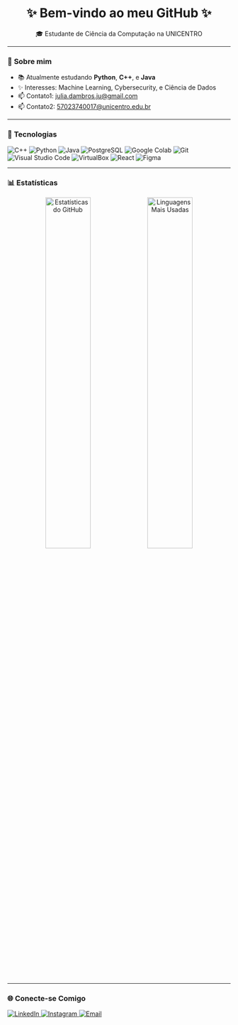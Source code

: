 <h1 align="center">✨ Bem-vindo ao meu GitHub ✨</h1>
<p align="center">
  🎓 Estudante de Ciência da Computação na UNICENTRO <br>
</p>

---

### 🌟 **Sobre mim**
- 📚 Atualmente estudando **Python**, **C++**, e **Java**
- ✨ Interesses: Machine Learning, Cybersecurity, e Ciência de Dados
- 📫 Contato1: [julia.dambros.ju@gmail.com](mailto:julia.dambros.ju@gmail.com)
- 📫 Contato2: [57023740017@unicentro.edu.br](mailto:57023740017@unicentro.edu.br)

---

### 🔧 **Tecnologias**
<p align="left">
  <!-- Linguagens -->
  <img src="https://img.shields.io/badge/C++-00599C?style=flat&logo=cplusplus&logoColor=white" alt="C++">
  <img src="https://img.shields.io/badge/Python-3776AB?style=flat&logo=python&logoColor=white" alt="Python">
  <img src="https://img.shields.io/badge/Java-ED8B00?style=flat&logo=java&logoColor=white" alt="Java">
  
  <!-- Bancos de Dados -->
  <img src="https://img.shields.io/badge/PostgreSQL-336791?style=flat&logo=postgresql&logoColor=white" alt="PostgreSQL">

  <!-- Ferramentas -->
  <img src="https://img.shields.io/badge/Google%20Colab-F9AB00?style=flat&logo=googlecolab&logoColor=black" alt="Google Colab">
  <img src="https://img.shields.io/badge/Git-F05032?style=flat&logo=git&logoColor=white" alt="Git">
  <img src="https://img.shields.io/badge/Visual%20Studio%20Code-007ACC?style=flat&logo=visualstudiocode&logoColor=white" alt="Visual Studio Code">
  <img src="https://img.shields.io/badge/VirtualBox-183A61?style=flat&logo=virtualbox&logoColor=white" alt="VirtualBox">
  
  <!-- Front-End -->
  <img src="https://img.shields.io/badge/React-61DAFB?style=flat&logo=react&logoColor=black" alt="React">
  <img src="https://img.shields.io/badge/Figma-F24E1E?style=flat&logo=figma&logoColor=white" alt="Figma">
</p>


---

### 📊 **Estatísticas**
<p align="center">
  <img src="https://github-readme-stats.vercel.app/api?username=Juliadambros&show_icons=true&theme=calm&hide_border=true" alt="Estatísticas do GitHub" width="45%">
  <img src="https://github-readme-stats.vercel.app/api/top-langs/?username=Juliadambros&layout=compact&theme=calm&hide_border=true" alt="Linguagens Mais Usadas" width="45%">
</p>


---

### 🌐 **Conecte-se Comigo**
<p align="left">
  <a href="https://www.linkedin.com/in/j%C3%BAlia-dambr%C3%B3s-5215352a8/" target="_blank">
    <img src="https://img.shields.io/badge/LinkedIn-0077B5?style=flat&logo=linkedin&logoColor=white" alt="LinkedIn">
  </a>
  <a href="https://instagram.com/julia.dambros.ju" target="_blank">
    <img src="https://img.shields.io/badge/Instagram-E4405F?style=flat&logo=instagram&logoColor=white" alt="Instagram">
  </a>
  <a href="mailto:julia.dambros.jua@gmail.com" target="_blank">
    <img src="https://img.shields.io/badge/Email-D14836?style=flat&logo=gmail&logoColor=white" alt="Email">
  </a>
</p>
